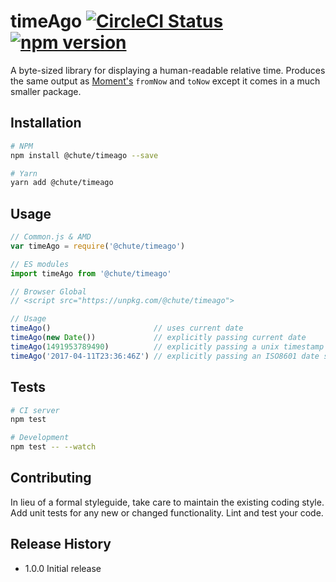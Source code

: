 # timeAgo [![CircleCI Status](https://circleci.com/gh/chute/timeago.svg?style=shield&circle-token=:circle-token)](https://circleci.com/gh/chute/timeago) [![npm version](https://badge.fury.io/js/%40chute%2Ftimeago.svg)](https://badge.fury.io/js/%40chute%2Ftimeago)

A byte-sized library for displaying a human-readable relative time. Produces the same output as [Moment's](http://momentjs.com/) `fromNow` and `toNow` except it comes in a much smaller package.

## Installation

```sh
# NPM
npm install @chute/timeago --save

# Yarn
yarn add @chute/timeago
```

## Usage

```js
// Common.js & AMD
var timeAgo = require('@chute/timeago')

// ES modules
import timeAgo from '@chute/timeago'

// Browser Global
// <script src="https://unpkg.com/@chute/timeago">

// Usage
timeAgo()                       // uses current date
timeAgo(new Date())             // explicitly passing current date
timeAgo(1491953789490)          // explicitly passing a unix timestamp
timeAgo('2017-04-11T23:36:46Z') // explicitly passing an ISO8601 date string
```

## Tests

```sh
# CI server
npm test

# Development
npm test -- --watch
```

## Contributing

In lieu of a formal styleguide, take care to maintain the existing coding style.
Add unit tests for any new or changed functionality. Lint and test your code.

## Release History

* 1.0.0 Initial release
